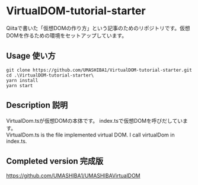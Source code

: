 # VirtualDOM-tutorial-starter
Qiitaで書いた「仮想DOMの作り方」という記事のためのリポジトリです。仮想DOMを作るための環境をセットアップしています。
## Usage 使い方

```
git clone https://github.com/UMASHIBA1/VirtualDOM-tutorial-starter.git
cd .\VirtualDOM-tutorial-starter\
yarn install
yarn start
```

## Description 説明
VirtualDom.tsが仮想DOMの本体です。 
index.tsで仮想DOMを呼びだしています。 <br>
VirtualDom.ts is the file implemented virtual DOM. I call virtualDom in index.ts.

## Completed version 完成版
https://github.com/UMASHIBA1/UMASHIBAVirtualDOM
